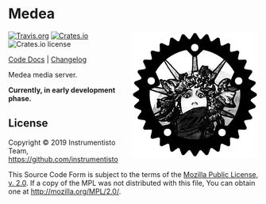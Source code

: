 Medea
=====

<img align="right" src="https://raw.githubusercontent.com/instrumentisto/medea/master/logo.jpg">

[![Travis.org](https://img.shields.io/travis/instrumentisto/medea/master)](https://travis-ci.org/instrumentisto/medea/branches)
[![Crates.io](https://img.shields.io/crates/v/medea)](https://crates.io/crates/medea)
![Crates.io license](https://img.shields.io/crates/l/medea)

[Code Docs](https://docs.rs/medea) |
[Changelog](https://github.com/instrumentisto/medea/blob/master/CHANGELOG.md)

Medea media server.

__Currently, in early development phase.__




## License

Copyright © 2019 Instrumentisto Team, https://github.com/instrumentisto

This Source Code Form is subject to the terms of the [Mozilla Public License, v. 2.0](https://github.com/instrumentisto/medea/blob/master/LICENSE.md). If a copy of the MPL was not distributed with this file, You can obtain one at http://mozilla.org/MPL/2.0/.
